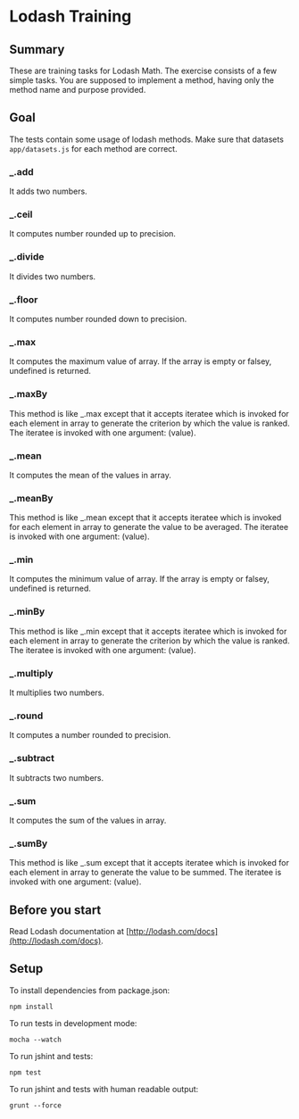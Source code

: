 # Lodash Training

## Summary

These are training tasks for Lodash Math. The exercise consists of a few simple tasks.
You are supposed to implement a method, having only the method name and purpose provided.

## Goal

The tests contain some usage of lodash methods.
Make sure that datasets `app/datasets.js` for each method are correct.

### _.add

It adds two numbers.

### _.ceil

It computes number rounded up to precision.

### _.divide

It divides two numbers.

### _.floor

It computes number rounded down to precision.

### _.max

It computes the maximum value of array. If the array is empty or falsey,
undefined is returned.

### _.maxBy

This method is like _.max except that it accepts iteratee which is
invoked for each element in array to generate the criterion
by which the value is ranked. The iteratee is invoked with one argument:
(value).

### _.mean

It computes the mean of the values in array.

### _.meanBy

This method is like _.mean except that it accepts iteratee which
is invoked for each element in array to generate the value to be averaged.
The iteratee is invoked with one argument: (value).

### _.min

It computes the minimum value of array. If the array is empty or falsey,
undefined is returned.

### _.minBy

This method is like _.min except that it accepts iteratee which
is invoked for each element in array to generate the criterion
by which the value is ranked. The iteratee is invoked with one argument:
(value).

### _.multiply

It multiplies two numbers.

### _.round

It computes a number rounded to precision.

### _.subtract

It subtracts two numbers.

### _.sum

It computes the sum of the values in array.

### _.sumBy

This method is like _.sum except that it accepts iteratee which
is invoked for each element in array to generate the value to be summed.
The iteratee is invoked with one argument: (value).


## Before you start

Read Lodash documentation at [http://lodash.com/docs](http://lodash.com/docs).

## Setup
To install dependencies from package.json:

    npm install

To run tests in development mode:

    mocha --watch

To run jshint and tests:

    npm test

To run jshint and tests with human readable output:

    grunt --force
